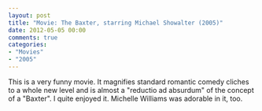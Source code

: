 ```yaml
---
layout: post
title: "Movie: The Baxter, starring Michael Showalter (2005)"
date: 2012-05-05 00:00
comments: true
categories:
- "Movies"
- "2005"
---
```


This is a very funny movie. It magnifies standard romantic comedy
cliches to a whole new level and is almost a "reductio ad absurdum"
of the concept of a "Baxter". I quite enjoyed it. Michelle Williams
was adorable in it, too.
